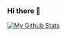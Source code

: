 ### Hi there 👋
[![My Github Stats](https://github-readme-stats.vercel.app/api?username=mc8mac&theme=blue-green)](https://github.com/anuraghazra/github-readme-stats)
